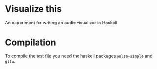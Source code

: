 # Visualize this

An experiment for writing an audio visualizer in Haskell

# Compilation

To compile the test file you need the haskell packages `pulse-simple` and `glfw`. 
